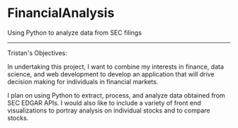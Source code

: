 FinancialAnalysis
=================

Using Python to analyze data from SEC filings

------

Tristan's Objectives:

In undertaking this project, I want to combine my interests in finance, data science, and 
web development to develop an application that will drive decision making for individuals 
in financial markets.

I plan on using Python to extract, process, and analyze data obtained from SEC EDGAR APIs. 
I would also like to include a variety of front end visualizations to portray analysis on 
individual stocks and to compare stocks.